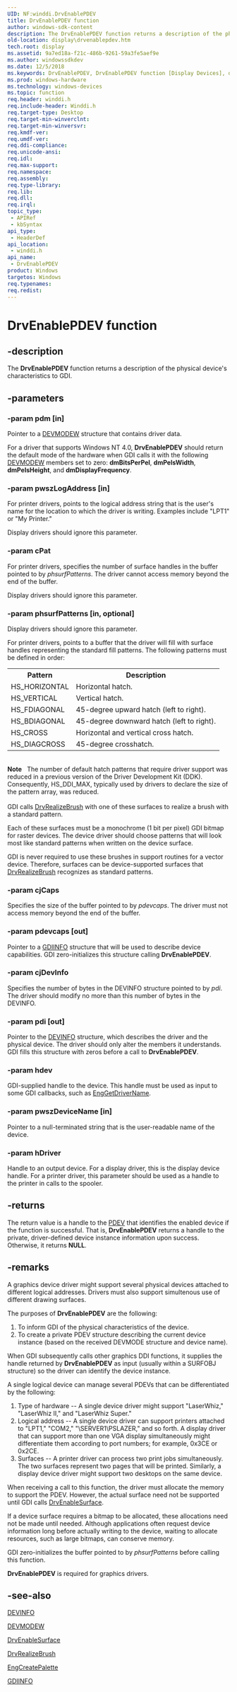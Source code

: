 ```yaml
---
UID: NF:winddi.DrvEnablePDEV
title: DrvEnablePDEV function
author: windows-sdk-content
description: The DrvEnablePDEV function returns a description of the physical device's characteristics to GDI.
old-location: display\drvenablepdev.htm
tech.root: display
ms.assetid: 9a7ed18a-f21c-486b-9261-59a3fe5aef9e
ms.author: windowssdkdev
ms.date: 12/5/2018
ms.keywords: DrvEnablePDEV, DrvEnablePDEV function [Display Devices], ddifncs_62a5b81b-a608-4da0-8315-3268fb6f65da.xml, display.drvenablepdev, winddi/DrvEnablePDEV
ms.prod: windows-hardware
ms.technology: windows-devices
ms.topic: function
req.header: winddi.h
req.include-header: Winddi.h
req.target-type: Desktop
req.target-min-winverclnt: 
req.target-min-winversvr: 
req.kmdf-ver: 
req.umdf-ver: 
req.ddi-compliance: 
req.unicode-ansi: 
req.idl: 
req.max-support: 
req.namespace: 
req.assembly: 
req.type-library: 
req.lib: 
req.dll: 
req.irql: 
topic_type:
 - APIRef
 - kbSyntax
api_type:
 - HeaderDef
api_location:
 - winddi.h
api_name:
 - DrvEnablePDEV
product: Windows
targetos: Windows
req.typenames: 
req.redist: 
---
```


# DrvEnablePDEV function


## -description


The <b>DrvEnablePDEV</b> function returns a description of the physical device's characteristics to GDI.


## -parameters




### -param pdm [in]

Pointer to a <a href="https://msdn.microsoft.com/b2369876-9a79-40c8-8d27-c8b9d8e68e6b">DEVMODEW</a> structure that contains driver data. 

For a driver that supports Windows NT 4.0, <b>DrvEnablePDEV</b> should return the default mode of the hardware when GDI calls it with the following <a href="https://msdn.microsoft.com/b2369876-9a79-40c8-8d27-c8b9d8e68e6b">DEVMODEW</a> members set to zero: <b>dmBitsPerPel</b>, <b>dmPelsWidth</b>, <b>dmPelsHeight</b>, and <b>dmDisplayFrequency</b>. 


### -param pwszLogAddress [in]

For printer drivers, points to the logical address string that is the user's name for the location to which the driver is writing. Examples include "LPT1" or "My Printer."

Display drivers should ignore this parameter.


### -param cPat

For printer drivers, specifies the number of surface handles in the buffer pointed to by <i>phsurfPatterns</i>. The driver cannot access memory beyond the end of the buffer.

Display drivers should ignore this parameter.


### -param phsurfPatterns [in, optional]

Display drivers should ignore this parameter.

For printer drivers, points to a buffer that the driver will fill with surface handles representing the standard fill patterns. The following patterns must be defined in order:

<table>
<tr>
<th>Pattern</th>
<th>Description</th>
</tr>
<tr>
<td>
HS_HORIZONTAL

</td>
<td>
Horizontal hatch.

</td>
</tr>
<tr>
<td>
HS_VERTICAL

</td>
<td>
Vertical hatch.

</td>
</tr>
<tr>
<td>
HS_FDIAGONAL

</td>
<td>
45-degree upward hatch (left to right).

</td>
</tr>
<tr>
<td>
HS_BDIAGONAL

</td>
<td>
45-degree downward hatch (left to right).

</td>
</tr>
<tr>
<td>
HS_CROSS

</td>
<td>
Horizontal and vertical cross hatch.

</td>
</tr>
<tr>
<td>
HS_DIAGCROSS

</td>
<td>
45-degree crosshatch.

</td>
</tr>
</table>
 

<div class="alert"><b>Note</b>    The number of default hatch patterns that require driver support was reduced in a previous version of the Driver Development Kit (DDK). Consequently, HS_DDI_MAX, typically used by drivers to declare the size of the pattern array, was reduced.</div>
<div> </div>
GDI calls <a href="https://msdn.microsoft.com/2948f274-cef2-4fcf-9607-79540b6e5a5f">DrvRealizeBrush</a> with one of these surfaces to realize a brush with a standard pattern.

Each of these surfaces must be a monochrome (1 bit per pixel) GDI bitmap for raster devices. The device driver should choose patterns that will look most like standard patterns when written on the device surface.

GDI is never required to use these brushes in support routines for a vector device. Therefore, surfaces can be device-supported surfaces that <a href="https://msdn.microsoft.com/2948f274-cef2-4fcf-9607-79540b6e5a5f">DrvRealizeBrush</a> recognizes as standard patterns.


### -param cjCaps

Specifies the size of the buffer pointed to by <i>pdevcaps</i>. The driver must not access memory beyond the end of the buffer.


### -param pdevcaps [out]

Pointer to a <a href="https://msdn.microsoft.com/f75f599f-43ea-4da6-a6e3-6591cf6d69f1">GDIINFO</a> structure that will be used to describe device capabilities. GDI zero-initializes this structure calling <b>DrvEnablePDEV</b>.


### -param cjDevInfo

Specifies the number of bytes in the DEVINFO structure pointed to by <i>pdi</i>. The driver should modify no more than this number of bytes in the DEVINFO.


### -param pdi [out]

Pointer to the <a href="https://msdn.microsoft.com/5ba3e521-2e70-4a5b-979d-30a061275d42">DEVINFO</a> structure, which describes the driver and the physical device. The driver should only alter the members it understands. GDI fills this structure with zeros before a call to <b>DrvEnablePDEV</b>.


### -param hdev

GDI-supplied handle to the device. This handle must be used as input to some GDI callbacks, such as <a href="https://msdn.microsoft.com/6af3aa76-ebb4-4abb-ba35-537ccae95220">EngGetDriverName</a>.


### -param pwszDeviceName [in]

Pointer to a null-terminated string that is the user-readable name of the device.


### -param hDriver

Handle to an output device. For a display driver, this is the display device handle. For a printer driver, this parameter should be used as a handle to the printer in calls to the spooler. 


## -returns



The return value is a handle to the <a href="https://msdn.microsoft.com/139a10e9-203b-499b-9291-8537eae9189c">PDEV</a> that identifies the enabled device if the function is successful. That is, <b>DrvEnablePDEV</b> returns a handle to the private, driver-defined device instance information upon success. Otherwise, it returns <b>NULL</b>.




## -remarks



A graphics device driver might support several physical devices attached to different logical addresses. Drivers must also support simultenous use of different drawing surfaces.

The purposes of <b>DrvEnablePDEV</b> are the following: 

<ol>
<li>
To inform GDI of the physical characteristics of the device.

</li>
<li>
To create a private PDEV structure describing the current device instance (based on the received DEVMODE structure and device name). 

</li>
</ol>
When GDI subsequently calls other graphics DDI functions, it supplies the handle returned by <b>DrvEnablePDEV</b> as input (usually within a SURFOBJ structure) so the driver can identify the device instance.

A single logical device can manage several PDEVs that can be differentiated by the following:

<ol>
<li>
Type of hardware -- A single device driver might support "LaserWhiz," "LaserWhiz II," and "LaserWhiz Super."

</li>
<li>
Logical address -- A single device driver can support printers attached to "LPT1," "COM2," "\SERVER1\PSLAZER," and so forth. A display driver that can support more than one VGA display simultaneously might differentiate them according to port numbers; for example, 0x3CE or 0x2CE.

</li>
<li>
Surfaces -- A printer driver can process two print jobs simultaneously. The two surfaces represent two pages that will be printed. Similarly, a display device driver might support two desktops on the same device.

</li>
</ol>
When receiving a call to this function, the driver must allocate the memory to support the PDEV. However, the actual surface need not be supported until GDI calls <a href="https://msdn.microsoft.com/a838a44a-243c-4d0d-bda3-eec9a626cb53">DrvEnableSurface</a>.

If a device surface requires a bitmap to be allocated, these allocations need not be made until needed. Although applications often request device information long before actually writing to the device, waiting to allocate resources, such as large bitmaps, can conserve memory.

GDI zero-initializes the buffer pointed to by <i>phsurfPatterns</i> before calling this function.

<b>DrvEnablePDEV</b> is required for graphics drivers.




## -see-also




<a href="https://msdn.microsoft.com/5ba3e521-2e70-4a5b-979d-30a061275d42">DEVINFO</a>



<a href="https://msdn.microsoft.com/b2369876-9a79-40c8-8d27-c8b9d8e68e6b">DEVMODEW</a>



<a href="https://msdn.microsoft.com/a838a44a-243c-4d0d-bda3-eec9a626cb53">DrvEnableSurface</a>



<a href="https://msdn.microsoft.com/2948f274-cef2-4fcf-9607-79540b6e5a5f">DrvRealizeBrush</a>



<a href="https://msdn.microsoft.com/99b27e11-5a5f-4fa7-9cd0-422d24425fa1">EngCreatePalette</a>



<a href="https://msdn.microsoft.com/f75f599f-43ea-4da6-a6e3-6591cf6d69f1">GDIINFO</a>
 

 

